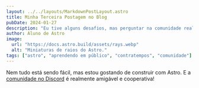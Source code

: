 ```yaml
---
layout: ../../layouts/MarkdownPostLayout.astro
title: Minha Terceira Postagem no Blog
pubDate: 2024-01-27
description: "Eu tive alguns desafios, mas perguntar na comunidade realmente me ajudou!"
author: Aluno de Astro
image:
  url: "https://docs.astro.build/assets/rays.webp"
  alt: "Miniaturas de raios do Astro."
tags: ["astro", "aprendendo em público", "contratempos", "comunidade"]
---
```


Nem tudo está sendo fácil, mas estou gostando de construir com Astro. E a [comunidade no Discord](https://astro.build/chat) é realmente amigável e cooperativa!
